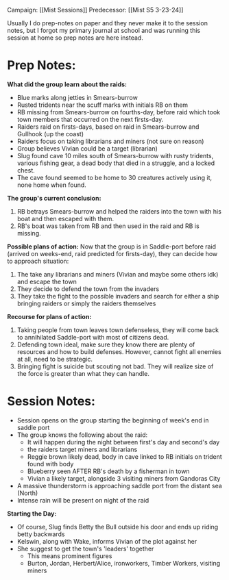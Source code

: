 Campaign: [[Mist Sessions]]
Predecessor: [[Mist S5 3-23-24]]

Usually I do prep-notes on paper and they never make it to the session notes, but I forgot my primary journal at school and was running this session at home so prep notes are here instead. 
# Prep Notes:
**What did the group learn about the raids:**
- Blue marks along jetties in Smears-burrow
- Rusted tridents near the scuff marks with initials RB on them
- RB missing from Smears-burrow on fourths-day, before raid which took town members that occurred on the next firsts-day. 
- Raiders raid on firsts-days, based on raid in Smears-burrow and Gullhook (up the coast)
- Raiders focus on taking librarians and miners (not sure on reason)
- Group believes Vivian could be a target (librarian)
- Slug found cave 10 miles south of Smears-burrow with rusty tridents, various fishing gear, a dead body that died in a struggle, and a locked chest.
- The cave found seemed to be home to 30 creatures actively using it, none home when found.

**The group's current conclusion:**
1. RB betrays Smears-burrow and helped the raiders into the town with his boat and then escaped with them.
2. RB's boat was taken from RB and then used in the raid and RB is missing. 

**Possible plans of action:**
Now that the group is in Saddle-port before raid (arrived on weeks-end, raid predicted for firsts-day), they can decide how to approach situation:
1. The take any librarians and miners (Vivian and maybe some others idk) and escape the town
2. They decide to defend the town from the invaders
3. They take the fight to the possible invaders and search for either a ship bringing raiders or simply the raiders themselves

**Recourse for plans of action:**
1. Taking people from town leaves town defenseless, they will come back to annihilated Saddle-port with most of citizens dead. 
2. Defending town ideal, make sure they know there are plenty of resources and how to build defenses. However, cannot fight all enemies at all, need to be strategic.
3. Bringing fight is suicide but scouting not bad. They will realize size of the force is greater than what they can handle. 
# Session Notes:
- Session opens on the group starting the beginning of week's end in saddle port
- The group knows the following about the raid:
	- It will happen during the night between first's day and second's day
	- the raiders target miners and librarians
	- Reggie brown likely dead, body in cave linked to RB initials on trident found with body
	- Blueberry seen AFTER RB's death by a fisherman in town
	- Vivian a likely target, alongside 3 visiting miners from Gandoras City
- A massive thunderstorm is approaching saddle port from the distant sea (North)
- Intense rain will be present on night of the raid

**Starting the Day:**
- Of course, Slug finds Betty the Bull outside his door and ends up riding betty backwards
- Kelswin, along with Wake, informs Vivian of the plot against her
- She suggest to get the town's 'leaders' together
	- This means prominent figures
	- Burton, Jordan, Herbert/Alice, ironworkers, Timber Workers, visiting miners
